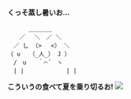 **くっそ蒸し暑いお…**
```
　　 　＿＿＿＿
　　／ 　＼　／ ＼
　／ し （> 　<） ＼
（ ∪　　（_人_） J ）
　/　u　　｀⌒´　ヽ　
　| | 　 　　　　　| |
```
**こういうの食べて夏を乗り切るお!**
![](http://gendaikigyosha.up.n.seesaa.net/gendaikigyosha/image/BFE5CCDABEF8BCF708.JPG?d=a8)
